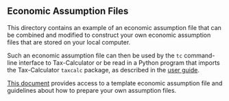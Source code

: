Economic Assumption Files
-------------------------

This directory contains an example of an economic assumption file that can
be combined and modified to construct your own economic assumption files
that are stored on your local computer.

Such an economic assumption file can then be used by the `tc`
command-line interface to Tax-Calculator or be read in a Python
program that imports the Tax-Calculator `taxcalc` package, as
described in the [user
guide](https://PSLmodels.github.io/Tax-Calculator/uguide.html).

[This
document](https://github.com/PSLmodels/Tax-Calculator/blob/master/taxcalc/assumptions/ASSUMPTIONS.md#how-to-specify-economic-assumptions-in-a-json-assumption-file)
provides access to a template economic assumption file and guidelines
about how to prepare your own assumption files.
